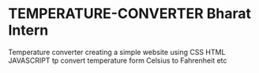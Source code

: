 # TEMPERATURE-CONVERTER Bharat Intern
Temperature converter creating a simple website using CSS HTML JAVASCRIPT tp convert temperature form Celsius to Fahrenheit etc
